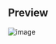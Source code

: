 ## Preview
![image](https://github.com/vipexv/QB-Inventory-Re-Design/assets/101529155/80f70984-5dfc-4c7e-990e-9f4b9efb1844)
